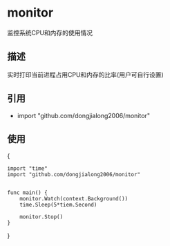 # monitor
监控系统CPU和内存的使用情况

## 描述
实时打印当前进程占用CPU和内存的比率(用户可自行设置)

## 引用

- import "github.com/dongjialong2006/monitor"


## 使用
{
	
	import "time"
	import "github.com/dongjialong2006/monitor"
	
	
	func main() {
		monitor.Watch(context.Background())
		time.Sleep(5*tiem.Second)
		
		monitor.Stop()
	}
}
